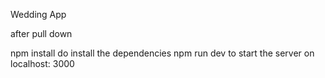 Wedding App

after pull down 

npm install do install the dependencies
npm run dev to start the server on localhost: 3000
